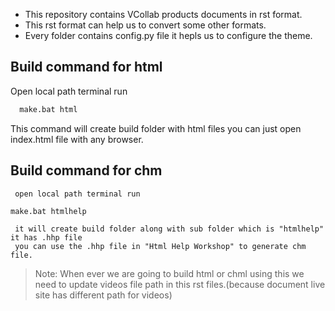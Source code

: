 
- This repository contains VCollab products documents in rst format.  
- This rst format can help us to convert some other formats.
- Every folder contains config.py file it hepls us to configure the theme.
## Build command for html 
 Open local path terminal run 
     
     
```sh
  make.bat html
```


  This command will create build folder with html files you can just open index.html file with any browser.
## Build command for chm 
     open local path terminal run
```sh
make.bat htmlhelp
```
     it will create build folder along with sub folder which is "htmlhelp" it has .hhp file 
     you can use the .hhp file in "Html Help Workshop" to generate chm file.  
> Note: When ever we are going to build html or chml using this we need to update videos file path in this rst files.(because document live site has different path for videos)

